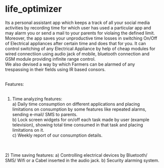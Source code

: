 # life_optimizer
Its a personal assistant app which keeps a track of all your social media activities by recording time for which user has used a particular app and may alarm you or send a mail to your parents for violaing the defined limit.    
Moreover, the app saves your unproductive time losses in switching On/Off of Electrical appliances after certain time and does that for you. It can control switching of any Electrical Appliance by help of cheap modules for wired connectiion using audio jack of mobile, bluetooth connection  and GSM module providing infinite range control.    
 We also devised a way by which Farmers can be alarmed of any trespassing in their fields using IR based consors.        
<br>


Features:      
<br>
1)  Time analyzing features:    
    a) Daily time consumption on different applications and placing limitations on consumption by some features like repeated alarms, sending e-mail/ SMS to parents.      
    b) Lock screen widgets for on/off each task made by user (example television), showing total time consumed in that task and placing limitations on it.    
    c) Weekly report of our consumption details.    
<br>
<br>
2)  Time saving features:    
    a) Controlling electrical devices by Bluetooth/ SMS/ Wifi or a Cabel inserted in the audio jack.    
    b) Security alarming system.   
